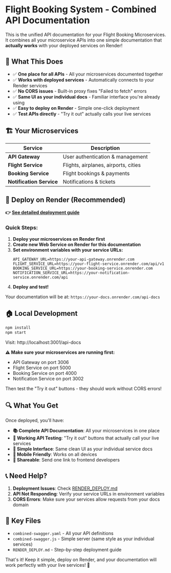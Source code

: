 # Flight Booking System - Combined API Documentation

This is the unified API documentation for your Flight Booking Microservices. It combines all your microservice APIs into one simple documentation that **actually works** with your deployed services on Render!

## 🎯 What This Does

- ✅ **One place for all APIs** - All your microservices documented together
- ✅ **Works with deployed services** - Automatically connects to your Render services  
- ✅ **No CORS issues** - Built-in proxy fixes "Failed to fetch" errors
- ✅ **Same UI as your individual docs** - Familiar interface you're already using
- ✅ **Easy to deploy on Render** - Simple one-click deployment
- ✅ **Test APIs directly** - "Try it out" actually calls your live services

## 🏗️ Your Microservices

| Service | Description | 
|---------|-------------|
| **API Gateway** | User authentication & management |
| **Flight Service** | Flights, airplanes, airports, cities |
| **Booking Service** | Flight bookings & payments |
| **Notification Service** | Notifications & tickets |

## 🚀 Deploy on Render (Recommended)

**👉 [See detailed deployment guide](./RENDER_DEPLOY.md)**

### Quick Steps:

1. **Deploy your microservices on Render first**
2. **Create new Web Service on Render for this documentation**
3. **Set environment variables with your service URLs:**
   ```
   API_GATEWAY_URL=https://your-api-gateway.onrender.com
   FLIGHT_SERVICE_URL=https://your-flight-service.onrender.com/api/v1
   BOOKING_SERVICE_URL=https://your-booking-service.onrender.com
   NOTIFICATION_SERVICE_URL=https://your-notification-service.onrender.com/api
   ```
4. **Deploy and test!**

Your documentation will be at: `https://your-docs.onrender.com/api-docs`

## 🏠 Local Development

```bash
npm install
npm start
```

Visit: http://localhost:3001/api-docs

**⚠️ Make sure your microservices are running first:**
- API Gateway on port 3006
- Flight Service on port 5000  
- Booking Service on port 4000
- Notification Service on port 3002

Then test the "Try it out" buttons - they should work without CORS errors!

## 🔍 What You Get

Once deployed, you'll have:

- **📚 Complete API Documentation**: All your microservices in one place
- **🔄 Working API Testing**: "Try it out" buttons that actually call your live services
- **🎯 Simple Interface**: Same clean UI as your individual service docs
- **📱 Mobile Friendly**: Works on all devices
- **🔗 Shareable**: Send one link to frontend developers

## 📞 Need Help?

1. **Deployment Issues**: Check [RENDER_DEPLOY.md](./RENDER_DEPLOY.md)
2. **API Not Responding**: Verify your service URLs in environment variables
3. **CORS Errors**: Make sure your services allow requests from your docs domain

## 📂 Key Files

- `combined-swagger.yaml` - All your API definitions
- `combined-swagger.js` - Simple server (same style as your individual services) 
- `RENDER_DEPLOY.md` - Step-by-step deployment guide

That's it! Keep it simple, deploy on Render, and your documentation will work perfectly with your live services! 🎉